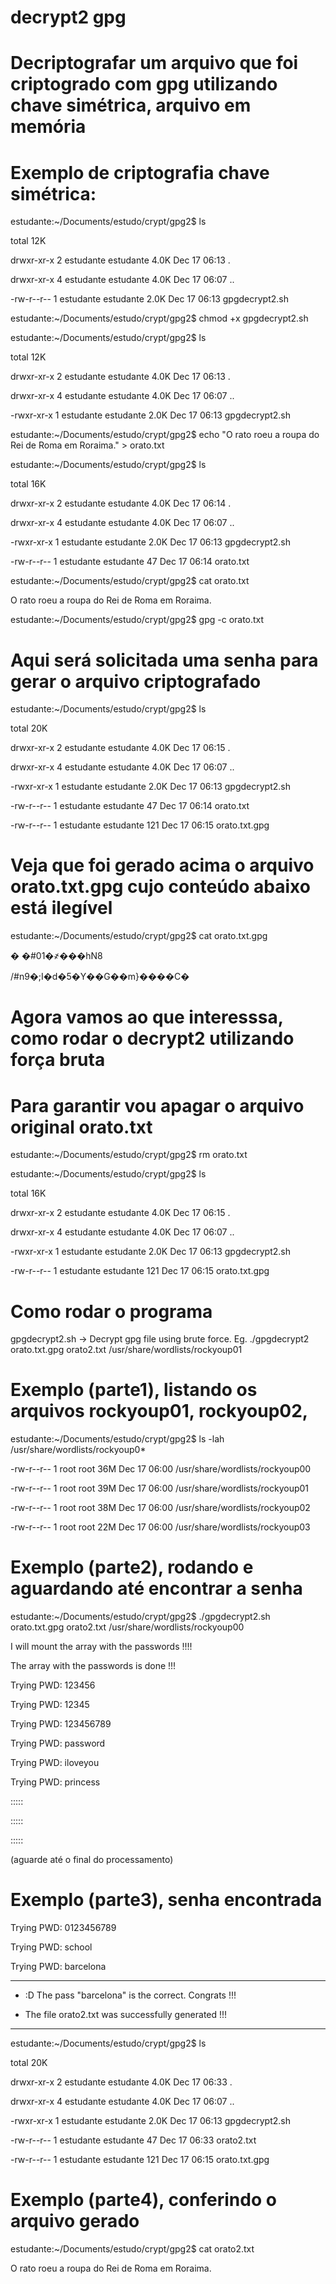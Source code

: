 # decrypt2 gpg
# Decriptografar um arquivo que foi criptogrado com gpg utilizando chave simétrica, arquivo em memória

# Exemplo de criptografia chave simétrica:

estudante:~/Documents/estudo/crypt/gpg2$ ls

total 12K

drwxr-xr-x 2 estudante estudante 4.0K Dec 17 06:13 .

drwxr-xr-x 4 estudante estudante 4.0K Dec 17 06:07 ..

-rw-r--r-- 1 estudante estudante 2.0K Dec 17 06:13 gpgdecrypt2.sh


estudante:~/Documents/estudo/crypt/gpg2$ chmod +x gpgdecrypt2.sh 


estudante:~/Documents/estudo/crypt/gpg2$ ls

total 12K

drwxr-xr-x 2 estudante estudante 4.0K Dec 17 06:13 .

drwxr-xr-x 4 estudante estudante 4.0K Dec 17 06:07 ..

-rwxr-xr-x 1 estudante estudante 2.0K Dec 17 06:13 gpgdecrypt2.sh

estudante:~/Documents/estudo/crypt/gpg2$ echo "O rato roeu a roupa do Rei de Roma em Roraima." > orato.txt


estudante:~/Documents/estudo/crypt/gpg2$ ls

total 16K

drwxr-xr-x 2 estudante estudante 4.0K Dec 17 06:14 .

drwxr-xr-x 4 estudante estudante 4.0K Dec 17 06:07 ..

-rwxr-xr-x 1 estudante estudante 2.0K Dec 17 06:13 gpgdecrypt2.sh

-rw-r--r-- 1 estudante estudante   47 Dec 17 06:14 orato.txt

estudante:~/Documents/estudo/crypt/gpg2$ cat orato.txt 

O rato roeu a roupa do Rei de Roma em Roraima.



estudante:~/Documents/estudo/crypt/gpg2$ gpg -c orato.txt 


# Aqui será solicitada uma senha para gerar o arquivo criptografado

estudante:~/Documents/estudo/crypt/gpg2$ ls

total 20K

drwxr-xr-x 2 estudante estudante 4.0K Dec 17 06:15 .

drwxr-xr-x 4 estudante estudante 4.0K Dec 17 06:07 ..

-rwxr-xr-x 1 estudante estudante 2.0K Dec 17 06:13 gpgdecrypt2.sh

-rw-r--r-- 1 estudante estudante   47 Dec 17 06:14 orato.txt

-rw-r--r-- 1 estudante estudante  121 Dec 17 06:15 orato.txt.gpg


# Veja que foi gerado acima o arquivo orato.txt.gpg cujo conteúdo abaixo está ilegível


estudante:~/Documents/estudo/crypt/gpg2$ cat orato.txt.gpg 

�       �#01�҂���hN8

/#n9�;I�d�5�Y��G��m}����C�



# Agora vamos ao que interesssa, como rodar o decrypt2 utilizando força bruta 


# Para garantir vou apagar o arquivo original orato.txt

estudante:~/Documents/estudo/crypt/gpg2$ rm orato.txt


estudante:~/Documents/estudo/crypt/gpg2$ ls

total 16K

drwxr-xr-x 2 estudante estudante 4.0K Dec 17 06:15 .

drwxr-xr-x 4 estudante estudante 4.0K Dec 17 06:07 ..

-rwxr-xr-x 1 estudante estudante 2.0K Dec 17 06:13 gpgdecrypt2.sh

-rw-r--r-- 1 estudante estudante  121 Dec 17 06:15 orato.txt.gpg


# Como rodar o programa

gpgdecrypt2.sh -> Decrypt gpg file using brute force. Eg. ./gpgdecrypt2 orato.txt.gpg orato2.txt /usr/share/wordlists/rockyoup01

# Exemplo (parte1), listando os arquivos rockyoup01, rockyoup02,
estudante:~/Documents/estudo/crypt/gpg2$ ls -lah /usr/share/wordlists/rockyoup0*

-rw-r--r-- 1 root root 36M Dec 17 06:00 /usr/share/wordlists/rockyoup00

-rw-r--r-- 1 root root 39M Dec 17 06:00 /usr/share/wordlists/rockyoup01

-rw-r--r-- 1 root root 38M Dec 17 06:00 /usr/share/wordlists/rockyoup02

-rw-r--r-- 1 root root 22M Dec 17 06:00 /usr/share/wordlists/rockyoup03



# Exemplo (parte2), rodando e aguardando até encontrar a senha

estudante:~/Documents/estudo/crypt/gpg2$ ./gpgdecrypt2.sh orato.txt.gpg orato2.txt /usr/share/wordlists/rockyoup00

I will mount the array with the passwords !!!!

The array with the passwords is done !!!

Trying PWD: 123456

Trying PWD: 12345

Trying PWD: 123456789

Trying PWD: password

Trying PWD: iloveyou

Trying PWD: princess

:::::

:::::

:::::

(aguarde até o final do processamento)

# Exemplo (parte3), senha encontrada


Trying PWD: 0123456789

Trying PWD: school

Trying PWD: barcelona

****************************************************************

* :D The pass "barcelona" is the correct. Congrats !!!

* The file orato2.txt was successfully generated !!!

****************************************************************


estudante:~/Documents/estudo/crypt/gpg2$ ls

total 20K

drwxr-xr-x 2 estudante estudante 4.0K Dec 17 06:33 .

drwxr-xr-x 4 estudante estudante 4.0K Dec 17 06:07 ..

-rwxr-xr-x 1 estudante estudante 2.0K Dec 17 06:13 gpgdecrypt2.sh

-rw-r--r-- 1 estudante estudante   47 Dec 17 06:33 orato2.txt

-rw-r--r-- 1 estudante estudante  121 Dec 17 06:15 orato.txt.gpg


# Exemplo (parte4), conferindo o arquivo gerado

estudante:~/Documents/estudo/crypt/gpg2$ cat orato2.txt 

O rato roeu a roupa do Rei de Roma em Roraima.
